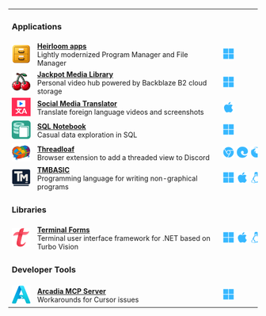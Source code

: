 <table width="100%">
<tr>
<td colspan=4><h3>Applications</h3></td>
</tr>
<tr>
<td align="center"><a href="https://github.com/brianluft/heirloom"><img src="icons/winfile.png" width="48"></a></td>
<td><a href="https://github.com/brianluft/heirloom"><b>Heirloom apps</b></a><br>Lightly modernized Program Manager and File Manager</td>
<td><img src="ionicons/logo-microsoft.svg" width="24" alt="Windows"></td>
</tr>
<tr>
<td align="center"><a href="https://github.com/brianluft/jackpot"><img src="icons/jackpot.png" width="48"></a></td>
<td><a href="https://github.com/brianluft/jackpot"><b>Jackpot Media Library</b></a><br>Personal video hub powered by Backblaze B2 cloud storage</td>
<td><img src="ionicons/logo-microsoft.svg" width="24" alt="Windows"></td>
</tr>
<tr>
<td align="center"><a href="https://github.com/brianluft/social-media-translator"><img src="icons/social-media-translator.png" width="48"></a></td>
<td><a href="https://github.com/brianluft/social-media-translator"><b>Social Media Translator</b></a><br>Translate foreign language videos and screenshots</td>
<td><img src="ionicons/logo-apple.svg" width="24" alt="iOS"></td>
</tr>
<tr>
<td align="center"><a href="https://github.com/brianluft/sqlnotebook"><img src="icons/sqlnotebook.png" width="48"></a></td>
<td><a href="https://github.com/brianluft/sqlnotebook"><b>SQL Notebook</b></a><br>Casual data exploration in SQL</td>
<td><img src="ionicons/logo-microsoft.svg" width="24" alt="Windows"></td>
</tr>
<tr>
<td align="center"><a href="https://github.com/brianluft/threadloaf"><img src="icons/threadloaf.png" width="48"></a></td>
<td><a href="https://github.com/brianluft/threadloaf"><b>Threadloaf</b></a><br>Browser extension to add a threaded view to Discord</td>
<td><nobr><img src="ionicons/logo-chrome.svg" width="24" alt="Chrome">&nbsp;<img src="ionicons/logo-edge.svg" width="24" alt="Edge">&nbsp;<img src="ionicons/logo-firefox.svg" width="24" alt="Firefox"></nobr></td>
</tr>
<tr>
<td align="center"><a href="https://github.com/tmbasic/tmbasic"><img src="icons/tmbasic.png" width="48"></a></td>
<td><a href="https://github.com/tmbasic/tmbasic"><b>TMBASIC</b></a><br>Programming language for writing non-graphical programs</td>
<td><nobr><img src="ionicons/logo-microsoft.svg" width="24" alt="Windows">&nbsp;<img src="ionicons/logo-apple.svg" width="24" alt="macOS">&nbsp;<img src="ionicons/logo-tux.svg" width="24" alt="Linux"></nobr></td>
</tr>
<tr></tr>
<tr>
<td colspan=3><h3>Libraries</h3></td>
</tr>
<tr>
<td align="center"><a href="https://github.com/brianluft/terminalforms"><img src="icons/terminalforms.png" width="48"></a></td>
<td><a href="https://github.com/brianluft/terminalforms"><b>Terminal Forms</b></a><br>Terminal user interface framework for .NET based on Turbo Vision</td>
<td><nobr><img src="ionicons/logo-microsoft.svg" width="24" alt="Windows">&nbsp;<img src="ionicons/logo-apple.svg" width="24" alt="macOS">&nbsp;<img src="ionicons/logo-tux.svg" width="24" alt="Linux"></nobr></td>
</tr>
<tr>
<td colspan=3><h3>Developer Tools</h3></td>
</tr>
<tr>
<td align="center"><a href="https://github.com/brianluft/arcadia"><img src="icons/arcadia.png" width="48"></a></td>
<td><a href="https://github.com/brianluft/arcadia"><b>Arcadia MCP Server</b></a><br>Workarounds for Cursor issues</td>
<td><img src="ionicons/logo-microsoft.svg" width="24" alt="Windows"></td>
</tr>
</table>
